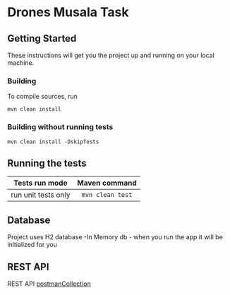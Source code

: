 # Drones Musala Task 

## Getting Started
These instructions will get you the project up and running on
your local machine.

### Building

To compile sources, run 
```
mvn clean install
```

### Building without running tests
```
mvn clean install -DskipTests
```

## Running the tests
| Tests run mode             | Maven command              |
| -------------------------- |:--------------------------:|
| run unit tests only        | `mvn clean test`           |



## Database 
Project uses H2 database -In Memory db - when you run the app it will be initialized for you

## REST API
REST API [postmanCollection](/Drone.postman_collection.json)

